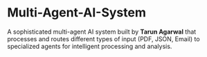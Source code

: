 # Multi-Agent-AI-System
A sophisticated multi-agent AI system built by **Tarun Agarwal** that processes and routes different types of input (PDF, JSON, Email) to specialized agents for intelligent processing and analysis.
